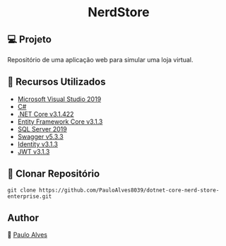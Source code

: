 <h1 align="center">NerdStore</h1>

## :computer: Projeto

Repositório de uma aplicação web para simular uma loja virtual.

## :wrench: Recursos Utilizados

- [Microsoft Visual Studio 2019](https://visualstudio.microsoft.com/pt-br/)
- [C#](https://docs.microsoft.com/pt-br/dotnet/csharp/getting-started/)
- [.NET Core v3.1.422](https://dotnet.microsoft.com/en-us/download/dotnet/3.1)
- [Entity Framework Core v3.1.3](https://docs.microsoft.com/pt-br/ef/core/)
- [SQL Server 2019](https://www.microsoft.com/pt-br/sql-server/sql-server-downloads)
- [Swagger v5.3.3](https://swagger.io/)
- [Identity v3.1.3](https://docs.microsoft.com/pt-br/aspnet/core/security/authentication/identity?view=aspnetcore-5.0&tabs=visual-studio)
- [JWT v3.1.3](https://jwt.io/)

## :floppy_disk: Clonar Repositório

`git clone https://github.com/PauloAlves8039/dotnet-core-nerd-store-enterprise.git`

## Author

:boy: [Paulo Alves](https://github.com/PauloAlves8039)
